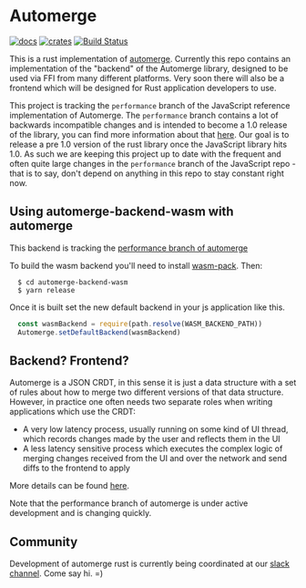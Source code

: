 # Automerge

[![docs](https://docs.rs/automerge/badge.svg)](https://docs.rs/automerge)
[![crates](https://img.shields.io/crates/v/automerge.svg)](https://crates.io/crates/automerge)
[![Build Status](https://travis-ci.com/automerge/automerge-rs.svg?branch=main)](https://travis-ci.com/automerge/automerge-rs)

This is a rust implementation of
[automerge](https://github.com/automerge/automerge). Currently this repo
contains an implementation of the "backend" of the Automerge library, designed
to be used via FFI from many different platforms. Very soon there will also be
a frontend which will be designed for Rust application developers to use.

This project is tracking the `performance` branch of the JavaScript reference implementation of Automerge. The `performance` branch contains a lot of backwards incompatible changes and is intended to become a 1.0 release of the library, you can find more information about that [here](https://github.com/automerge/automerge/pull/253). Our goal is to release a pre 1.0 version of the rust library once the JavaScript library hits 1.0. As such we are keeping this project up to date with the frequent and often quite large changes in the `performance` branch of the JavaScript repo - that is to say, don't depend on anything in this repo to stay constant right now.


## Using automerge-backend-wasm with automerge

This backend is tracking the [performance branch of automerge](https://github.com/automerge/automerge/tree/performance)

To build the wasm backend you'll need to install [wasm-pack](https://rustwasm.github.io/wasm-pack/installer/). Then:

```
  $ cd automerge-backend-wasm
  $ yarn release
```

Once it is built set the new default backend in your js application like this.

```js
  const wasmBackend = require(path.resolve(WASM_BACKEND_PATH))
  Automerge.setDefaultBackend(wasmBackend)
```

## Backend? Frontend?

Automerge is a JSON CRDT, in this sense it is just a data structure with a set
of rules about how to merge two different versions of that data structure.
However, in practice one often needs two separate roles when writing
applications which use the CRDT: 

- A very low latency process, usually running on some kind of UI thread, which
  records changes made by the user and reflects them in the UI
- A less latency sensitive process which executes the complex logic of merging changes
  received from the UI and over the network and send diffs to the frontend to apply

More details can be found [here](https://github.com/automerge/automerge/blob/performance/BINARY_FORMAT.md).

Note that the performance branch of automerge is under active development and is changing quickly.

## Community

Development of automerge rust is currently being coordinated at our [slack channel](https://automerge.slack.com/archives/CTQARU3NZ).  Come say hi. =)



